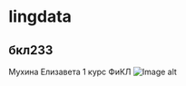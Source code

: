 # lingdata 
## бкл233
Мухина Елизавета 1 курс ФиКЛ
![Image alt](https://github.com/{username}/{repository}/raw/{branch}/{path}/image.png)

